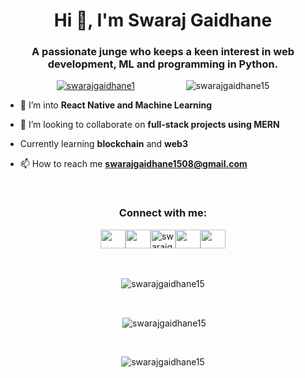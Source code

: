 <h1 align="center">Hi 👋, I'm Swaraj Gaidhane</h1>
<h3 align="center">A passionate junge who keeps a keen interest in web development, ML and programming in Python.</h3>

<div style="display: flex; justify-content: space-evenly; align-items: center; flex-wrap: wrap; flex-direction: row">
  <a href="https://twitter.com/swarajgaidhane1" target="blank"><img src="https://img.shields.io/twitter/follow   /swarajgaidhane1?logo=twitter&style=for-the-badge" alt="swarajgaidhane1"/></a>
  
  <img src="https://komarev.com/ghpvc/?username=swarajgaidhane15&label=Profile%20views&color=0e75b6&style=flat" alt="swarajgaidhane15" />
</div>

- 🌱 I’m into **React Native and Machine Learning**

- 👯 I’m looking to collaborate on **full-stack projects using MERN**

- Currently learning **blockchain** and **web3** 

- 📫 How to reach me **swarajgaidhane1508@gmail.com**

<br>
<h3 align="center">Connect with me:</h3>
<div style="display: flex; justify-content: center; align-items: center; flex-wrap: wrap">
  <a style="color: white !important" href="https://twitter.com/swarajgaidhane1" target="blank"><img style="color: white; background-color: white" align="center" src="https://cdn.jsdelivr.net/npm/simple-icons@3.0.1/icons/twitter.svg" alt="swarajgaidhane1" height="30" width="40" /></a>
  <a href="[https://linkedin.com/in/swarajgaidhane15](https://www.linkedin.com/in/swarajgaidhane15/)" target="blank"><img style="color: white; background-color: white" align="center" src="https://cdn.jsdelivr.net/npm/simple-icons@3.0.1/icons/linkedin.svg" alt="swarajgaidhane15" height="30" width="40" /></a>
  <a href="https://instagram.com/sw" target="blank"><img align="center" src="https://cdn.jsdelivr.net/npm/simple-icons@3.0.1/icons/instagram.svg" alt="swarajgaidhane" height="30" width="40" /></a>
  <a href="https://www.codechef.com/users/swarajgaidhane" target="blank"><img style="color: white; background-color: white" align="center" src="https://cdn.jsdelivr.net/npm/simple-icons@3.1.0/icons/codechef.svg" alt="swarajgaidhane" height="30" width="40" /></a>
  <a href="https://www.leetcode.com/swarajgaidhane1508" target="blank"><img style="color: white; background-color: white" align="center" src="https://cdn.jsdelivr.net/npm/simple-icons@3.0.1/icons/leetcode.svg" alt="swarajgaidhane1508" height="30" width="40" /></a>
</div>

<br>
<!-- 
<h3 align="left">Languages and Tools:</h3>
<p align="left"> 
  <a href="https://angular.io" target="_blank"> 
    <img src="https://raw.githubusercontent.com/devicons/devicon/master/icons/angularjs/angularjs-original-wordmark.svg" alt="angularjs" width="40" height="40"/>        </a> 
  <a href="https://getbootstrap.com" target="_blank"> 
    <img src="https://raw.githubusercontent.com/devicons/devicon/master/icons/bootstrap/bootstrap-plain-wordmark.svg" alt="bootstrap" width="40" height="40"/> </a> 
  <a href="https://www.w3schools.com/cpp/" target="_blank"> 
    <img src="https://raw.githubusercontent.com/devicons/devicon/master/icons/cplusplus/cplusplus-original.svg" alt="cplusplus" width="40" height="40"/> </a> 
  <a href="https://www.w3schools.com/css/" target="_blank"> 
    <img src="https://raw.githubusercontent.com/devicons/devicon/master/icons/css3/css3-original-wordmark.svg" alt="css3" width="40" height="40"/> </a> 
  <a href="https://www.djangoproject.com/" target="_blank"> 
    <img src="https://raw.githubusercontent.com/devicons/devicon/master/icons/django/django-original.svg" alt="django" width="40" height="40"/> </a> 
  <a href="https://expressjs.com" target="_blank"> 
    <img src="https://raw.githubusercontent.com/devicons/devicon/master/icons/express/express-original-wordmark.svg" alt="express" width="40" height="40"/> </a>  
  <a href="https://git-scm.com/" target="_blank"> 
    <img src="https://www.vectorlogo.zone/logos/git-scm/git-scm-icon.svg" alt="git" width="40" height="40"/> </a>  
  <a href="https://developer.mozilla.org/en-US/docs/Web/JavaScript" target="_blank"> 
    <img src="https://raw.githubusercontent.com/devicons/devicon/master/icons/javascript/javascript-original.svg" alt="javascript" width="40" height="40"/> </a> 
  <a href="https://www.linux.org/" target="_blank"> 
    <img src="https://raw.githubusercontent.com/devicons/devicon/master/icons/linux/linux-original.svg" alt="linux" width="40" height="40"/> </a> 
  <a href="https://nodejs.org" target="_blank"> 
    <img src="https://raw.githubusercontent.com/devicons/devicon/master/icons/nodejs/nodejs-original-wordmark.svg" alt="nodejs" width="40" height="40"/> </a> 
  <a href="https://www.photoshop.com/en" target="_blank"> 
    <img src="https://raw.githubusercontent.com/devicons/devicon/master/icons/photoshop/photoshop-line.svg" alt="photoshop" width="40" height="40"/> </a> 
  <a href="https://www.python.org" target="_blank"> 
    <img src="https://raw.githubusercontent.com/devicons/devicon/master/icons/python/python-original.svg" alt="python" width="40" height="40"/> </a> 
  <a href="https://reactjs.org/" target="_blank"> 
    <img src="https://raw.githubusercontent.com/devicons/devicon/master/icons/react/react-original-wordmark.svg" alt="react" width="40" height="40"/> </a> 
  <a href="https://redux.js.org" target="_blank"> 
    <img src="https://raw.githubusercontent.com/devicons/devicon/master/icons/redux/redux-original.svg" alt="redux" width="40" height="40"/> </a>
<h3 align="left">Support:</h3>
<p><a href="https://www.buymeacoffee.com/gswaraj"> <img align="center" src="https://cdn.buymeacoffee.com/buttons/v2/default-yellow.png" height="50" width="210" alt="gswaraj" /></a></p><br>
-->

<p align="center"><br><img align="center" src="https://github-readme-stats.vercel.app/api/top-langs?username=swarajgaidhane15&show_icons=true&theme=tokyonight&locale=en&layout=compact" alt="swarajgaidhane15" /></p><br>

<p align="center">&nbsp;<img align="center" src="https://github-readme-stats.vercel.app/api?username=swarajgaidhane15&show_icons=true&theme=radical&locale=en" alt="swarajgaidhane15" /></p>
<br>
<p align="center"><img align="center" src="https://github-readme-streak-stats.herokuapp.com/?user=swarajgaidhane15&theme=dark" alt="swarajgaidhane15" /></p>

